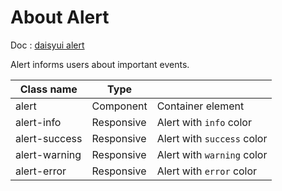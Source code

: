 # About Alert

Doc : [daisyui alert](https://daisyui.com/components/alert/)

Alert informs users about important events.

| Class name    | Type       |                            |
| ------------- | ---------- | -------------------------- |
| alert         | Component  | Container element          |
| alert-info    | Responsive | Alert with `info` color    |
| alert-success | Responsive | Alert with `success` color |
| alert-warning | Responsive | Alert with `warning` color |
| alert-error   | Responsive | Alert with `error` color   |
